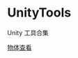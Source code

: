 # UnityTools
Unity 工具合集

[物体查看](https://github.com/yinczar/UnityTools/tree/main/Assets/Scripts/GameObject-Interactive)
